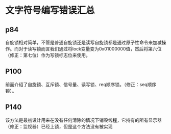 # 文字符号编写错误汇总

## p84 

自旋锁相对简单，不管是普通自旋锁还是读写自旋锁都是通过原子性命令来加减操作。而对于读写锁而言我们通过将lock变量变为0x01000000值，然后将第六位（修正：第七位）作为写锁标志位来使用。

## P100

前面介绍了自旋锁、互斥锁、信号量、读写锁、req顺序锁。（修正：seq顺序锁）。

## P140

该方法是最初设计用来在没有任何清除的情况下销毁线程，它持有的所有显示器（修正：监视器）已经上锁，但是这个方法没有被实现